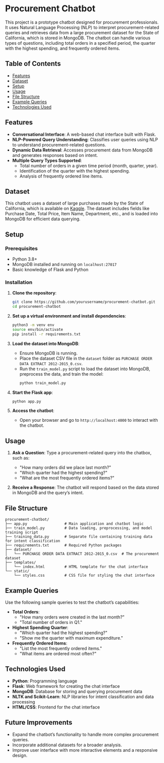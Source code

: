 # Procurement Chatbot

This project is a prototype chatbot designed for procurement professionals. It uses Natural Language Processing (NLP) to interpret procurement-related queries and retrieves data from a large procurement dataset for the State of California, which is stored in MongoDB. The chatbot can handle various types of questions, including total orders in a specified period, the quarter with the highest spending, and frequently ordered items.

## Table of Contents
- [Features](#features)
- [Dataset](#dataset)
- [Setup](#setup)
- [Usage](#usage)
- [File Structure](#file-structure)
- [Example Queries](#example-queries)
- [Technologies Used](#technologies-used)

## Features
- **Conversational Interface**: A web-based chat interface built with Flask.
- **NLP-Powered Query Understanding**: Classifies user queries using NLP to understand procurement-related questions.
- **Dynamic Data Retrieval**: Accesses procurement data from MongoDB and generates responses based on intent.
- **Multiple Query Types Supported**:
  - Total number of orders in a given time period (month, quarter, year).
  - Identification of the quarter with the highest spending.
  - Analysis of frequently ordered line items.

## Dataset
This chatbot uses a dataset of large purchases made by the State of California, which is available on [Kaggle](https://www.kaggle.com/datasets/sohier/large-purchases-by-the-state-of-ca). The dataset includes fields like Purchase Date, Total Price, Item Name, Department, etc., and is loaded into MongoDB for efficient data querying.

## Setup

### Prerequisites
- Python 3.8+
- MongoDB installed and running on `localhost:27017`
- Basic knowledge of Flask and Python

### Installation
1. **Clone the repository**:
   ```bash
   git clone https://github.com/yourusername/procurement-chatbot.git
   cd procurement-chatbot
   ```

2. **Set up a virtual environment and install dependencies**:
   ```bash
   python3 -m venv env
   source env/bin/activate
   pip install -r requirements.txt
   ```

3. **Load the dataset into MongoDB**:
   - Ensure MongoDB is running.
   - Place the dataset CSV file in the `dataset` folder as `PURCHASE ORDER DATA EXTRACT 2012-2015_0.csv`.
   - Run the `train_model.py` script to load the dataset into MongoDB, preprocess the data, and train the model:
     ```bash
     python train_model.py
     ```

4. **Start the Flask app**:
   ```bash
   python app.py
   ```

5. **Access the chatbot**:
   - Open your browser and go to `http://localhost:4000` to interact with the chatbot.

## Usage
1. **Ask a Question**: Type a procurement-related query into the chatbox, such as:
   - "How many orders did we place last month?"
   - "Which quarter had the highest spending?"
   - "What are the most frequently ordered items?"

2. **Receive a Response**: The chatbot will respond based on the data stored in MongoDB and the query’s intent.

## File Structure
```
procurement-chatbot/
├── app.py                 # Main application and chatbot logic
├── train_model.py         # Data loading, preprocessing, and model training script
├── training_data.py       # Separate file containing training data for intent classification
├── requirements.txt       # Required Python packages
├── dataset/
│   └── PURCHASE ORDER DATA EXTRACT 2012-2015_0.csv  # The procurement dataset
├── templates/
│   └── index.html         # HTML template for the chat interface
└── static/
    └── styles.css         # CSS file for styling the chat interface
```

## Example Queries
Use the following sample queries to test the chatbot’s capabilities:
- **Total Orders**:
  - "How many orders were created in the last month?"
  - "Total number of orders in Q1."
- **Highest Spending Quarter**:
  - "Which quarter had the highest spending?"
  - "Show me the quarter with maximum expenditure."
- **Frequently Ordered Items**:
  - "List the most frequently ordered items."
  - "What items are ordered most often?"

## Technologies Used
- **Python**: Programming language
- **Flask**: Web framework for creating the chat interface
- **MongoDB**: Database for storing and querying procurement data
- **NLTK and Scikit-Learn**: NLP libraries for intent classification and data processing
- **HTML/CSS**: Frontend for the chat interface

## Future Improvements
- Expand the chatbot’s functionality to handle more complex procurement queries.
- Incorporate additional datasets for a broader analysis.
- Improve user interface with more interactive elements and a responsive design.

